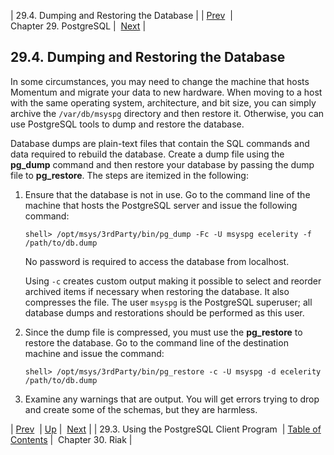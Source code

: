 | 29.4. Dumping and Restoring the Database |
| [Prev](postgresql.client)  | Chapter 29. PostgreSQL |  [Next](riak) |

## 29.4. Dumping and Restoring the Database

In some circumstances, you may need to change the machine that hosts Momentum and migrate your data to new hardware. When moving to a host with the same operating system, architecture, and bit size, you can simply archive the `/var/db/msyspg` directory and then restore it. Otherwise, you can use PostgreSQL tools to dump and restore the database.

Database dumps are plain-text files that contain the SQL commands and data required to rebuild the database. Create a dump file using the **pg_dump** command and then restore your database by passing the dump file to **pg_restore**. The steps are itemized in the following:

1.  Ensure that the database is not in use. Go to the command line of the machine that hosts the PostgreSQL server and issue the following command:

    `shell> /opt/msys/3rdParty/bin/pg_dump -Fc -U msyspg ecelerity -f /path/to/db.dump`

    No password is required to access the database from localhost.

    Using `-c` creates custom output making it possible to select and reorder archived items if necessary when restoring the database. It also compresses the file. The user `msyspg` is the PostgreSQL superuser; all database dumps and restorations should be performed as this user.

2.  Since the dump file is compressed, you must use the **pg_restore** to restore the database. Go to the command line of the destination machine and issue the command:

    `shell> /opt/msys/3rdParty/bin/pg_restore -c -U msyspg -d ecelerity /path/to/db.dump`
3.  Examine any warnings that are output. You will get errors trying to drop and create some of the schemas, but they are harmless.

| [Prev](postgresql.client)  | [Up](postgresql) |  [Next](riak) |
| 29.3. Using the PostgreSQL Client Program  | [Table of Contents](index) |  Chapter 30. Riak |

